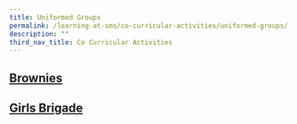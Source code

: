 ```yaml
---
title: Uniformed Groups
permalink: /learning-at-sms/co-curricular-activities/uniformed-groups/
description: ""
third_nav_title: Co Curricular Activities
---
```

## [Brownies](/learning-at-sms/co-curricular-activities/brownies/)


## [Girls Brigade](/learning-at-sms/co-curricular-activities/girls-brigade/)